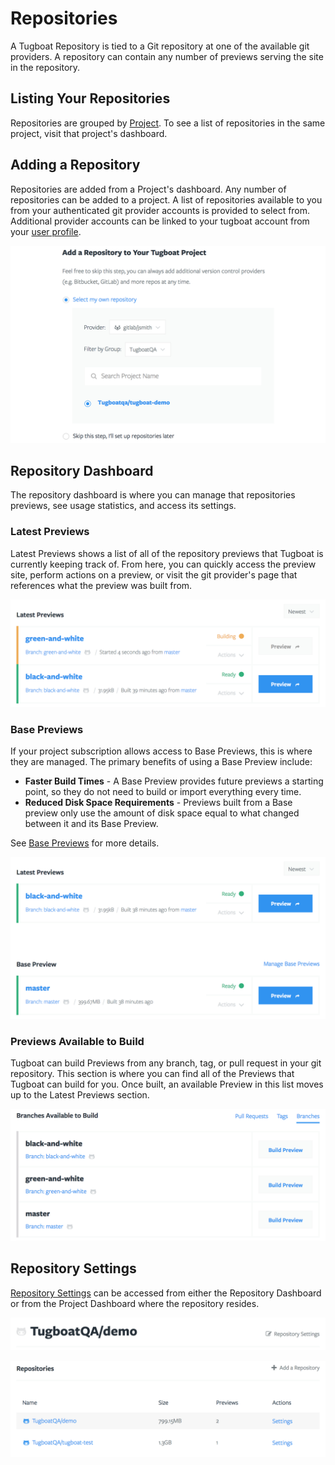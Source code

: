 # Repositories

A Tugboat Repository is tied to a Git repository at one of the available git
providers. A repository can contain any number of previews serving the site in
the repository.

## Listing Your Repositories

Repositories are grouped by [Project](../projects/index.md). To see a list of
repositories in the same project, visit that project's dashboard.

## Adding a Repository

Repositories are added from a Project's dashboard. Any number of repositories
can be added to a project. A list of repositories available to you from your
authenticated git provider accounts is provided to select from. Additional
provider accounts can be linked to your tugboat account from your
[user profile](../profile/index.md).

![Add a Repository](_images/add-a-repository.png)

## Repository Dashboard

The repository dashboard is where you can manage that repositories previews, see
usage statistics, and access its settings.

### Latest Previews

Latest Previews shows a list of all of the repository previews that Tugboat is
currently keeping track of. From here, you can quickly access the preview site,
perform actions on a preview, or visit the git provider's page that references
what the preview was built from.

![Latest Previews](_images/latest-previews.png)

### Base Previews

If your project subscription allows access to Base Previews, this is where they
are managed. The primary benefits of using a Base Preview include:

* **Faster Build Times** - A Base Preview provides future previews a starting
  point, so they do not need to build or import everything every time.
* **Reduced Disk Space Requirements** - Previews built from a Base preview only
  use the amount of disk space equal to what changed between it and its Base
  Preview.

See [Base Previews](../../getting-started/create-a-base-preview/index.md) for
more details.

![Base Preview After](_images/base-preview-after.png)

### Previews Available to Build

Tugboat can build Previews from any branch, tag, or pull request in your git
repository. This section is where you can find all of the Previews that Tugboat
can build for you. Once built, an available Preview in this list moves up to the
Latest Previews section.

![Available To Build](_images/available-to-build.png)

## Repository Settings

[Repository Settings](settings/index.md) can be accessed from either the
Repository Dashboard or from the Project Dashboard where the repository resides.

![Repository Dashboard Title](_images/repo-settings-link.png)

![Project Dashboard table](_images/repo-settings-links.png)
